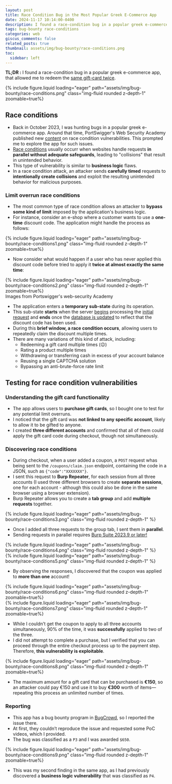 ```yaml
---
layout: post
title: Race Condition Bug in the Most Popular Greek E-Commerce App
date: 2024-11-17 10:14:00-0400
description: I found a race-condition bug in a popular greek e-commerce app, that allowed me to redeem the <u>same gift-card twice</u>
tags: bug-bounty race-conditions
categories: web
giscus_comments: false
related_posts: true
thumbnail: assets/img/bug-bounty/race-conditions.png
toc:
  sidebar: left
---
```


**TL;DR :** I found a race-condition bug in a popular greek e-commerce app, that allowed me to redeem the <u>same gift-card twice</u>.
<div class="row mt-3">
    <div class="col-sm mt-3 mt-md-0">
        {% include figure.liquid loading="eager" path="assets/img/bug-bounty/race-conditions.png" class="img-fluid rounded z-depth-1" zoomable=true%}
    </div>
</div>


## Race conditions
- Back in October 2023, I was hunting bugs in a popular greek e-commerce app. Around that time, PortSwigger's Web Security Academy published new [content](https://portswigger.net/web-security/race-conditions?utm_source=chatgpt.com) on race condition vulnerabilities. This prompted me to explore the app for such issues.
- <u>Race conditions</u> usually occurr when websites handle requests **in parallel without adequate safeguards**, leading to "collisions" that result in unintended behavior.
- This type of vulnerability is similar to **business logic** flaws.
- In a race condition attack, an attacker sends **carefully timed** requests to **intentionally create collisions** and exploit the resulting unintended behavior for malicious purposes.

### Limit overrun race conditions
- The most common type of race condition allows an attacker to **bypass some kind of limit** imposed by the application's business logic.
- For instance, consider an e-shop where a customer wants to use a **one-time** discount code. The application might handle the process as follows:
<div class="row mt-3">
    <div class="col-sm mt-3 mt-md-0">
        {% include figure.liquid loading="eager" path="assets/img/bug-bounty/race-conditions1.png" class="img-fluid rounded z-depth-1" zoomable=true%}
    </div>
</div>

- Now consider what would happen if a user who has never applied this discount code before tried to apply it **twice at almost exactly the same time**:
<div class="row mt-3">
    <div class="col-sm mt-3 mt-md-0">
        {% include figure.liquid loading="eager" path="assets/img/bug-bounty/race-conditions2.png" class="img-fluid rounded z-depth-1" zoomable=true%}
    </div>
</div>
<div class="caption">
    Images from Portswigger's web-security Academy
</div>

- The application enters a **temporary sub-state** during its operation.
- This sub-state **starts** when the server <u>begins</u> processing the <u>initial request</u> and **ends** once the <u>database is updated</u> to reflect that the discount code has been used.
- During this **brief window, a race condition occurs**, allowing users to repeatedly claim the discount multiple times.
- There are many variations of this kind of attack, including:
  - Redeeming a gift card multiple times (😉)
  - Rating a product multiple times
  - Withdrawing or transferring cash in excess of your account balance
  - Reusing a single CAPTCHA solution
  - Bypassing an anti-brute-force rate limit

## Testing for race condition vulnerabilities

### Understanding the gift card functionality
- The app allows users to **purchase gift cards**, so I bought one to test for any potential limit overruns.
- I noticed that the gift card was **not linked to any specific account**, likely to allow it to be gifted to anyone.
- I created **three different accounts** and confirmed that all of them could apply the gift card code during checkout, though not simultaneously.

### Discovering race conditions
- During checkout, when a user added a coupon, a `POST` request whas being sent to the `/coupons/claim.json` endpoint, containing the code in a JSON, such as `{"code":"XXXXXXX"}`.
- I sent this request to **Burp Repeater**, for each session from all three accounts (I used three different browsers to create **separate sessions**, one for each account - although this could also be done in the same browser using a browser extension).
- Burp Repeater allows you to create a **tab group** and add **multiple requests** together.
<div class="row mt-3">
    <div class="col-sm mt-3 mt-md-0">
        {% include figure.liquid loading="eager" path="assets/img/bug-bounty/race-conditions3.png" class="img-fluid rounded z-depth-1" %}
    </div>
</div>

- Once I added all three requests to the group tab, I sent them in **parallel**.
- Sending requests in parallel requires <u>Burp Suite 2023.9 or later!</u>
<div class="row mt-3">
    <div class="col-sm mt-3 mt-md-0">
        {% include figure.liquid loading="eager" path="assets/img/bug-bounty/race-conditions4.png" class="img-fluid rounded z-depth-1" %}
    </div>
</div>
<div class="row mt-3">
    <div class="col-sm mt-3 mt-md-0">
        {% include figure.liquid loading="eager" path="assets/img/bug-bounty/race-conditions5.png" class="img-fluid rounded z-depth-1" %}
    </div>
</div>

- By observing the responses, I discovered that the coupon was applied to **more than one** account!
<div class="row mt-3">
    <div class="col-sm mt-3 mt-md-0">
        {% include figure.liquid loading="eager" path="assets/img/bug-bounty/race-conditions6.png" class="img-fluid rounded z-depth-1" zoomable=true%}
    </div>
</div>
<div class="row mt-3">
    <div class="col-sm mt-3 mt-md-0">
        {% include figure.liquid loading="eager" path="assets/img/bug-bounty/race-conditions7.png" class="img-fluid rounded z-depth-1" zoomable=true%}
    </div>
</div>

- While I couldn’t get the coupon to apply to all three accounts simultaneously, 90% of the time, it was **successfully** applied to two of the three.
- I did not attempt to complete a purchase, but I verified that you can proceed through the entire checkout process up to the payment step. Therefore, **this vulnerability is exploitable**.
<div class="row mt-3">
    <div class="col-sm mt-3 mt-md-0">
        {% include figure.liquid loading="eager" path="assets/img/bug-bounty/race-conditions8.png" class="img-fluid rounded z-depth-1" zoomable=true%}
    </div>
</div>

- The maximum amount for a gift card that can be purchased is **€150**, so an attacker could pay €150 and use it to buy **€300** worth of items—repeating this process an unlimited number of times.

### Reporting
- This app has a bug bounty program in [BugCrowd](https://www.bugcrowd.com/), so I reported the issue there.
- At first, they couldn’t reproduce the issue and requested some PoC videos, which I provided.
- The bug was classified as a `P3` and I was awarded `$650`.
<div class="row mt-3">
    <div class="col-sm mt-3 mt-md-0">
        {% include figure.liquid loading="eager" path="assets/img/bug-bounty/race-conditions9.png" class="img-fluid rounded z-depth-1" zoomable=true%}
    </div>
</div>

- This was my second finding in the same app, as I had previously discovered a **business logic vulnerability** that was classified as `P4`.
